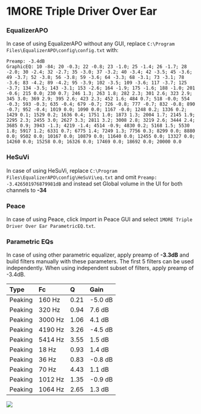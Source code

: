 # 1MORE Triple Driver Over Ear

### EqualizerAPO
In case of using EqualizerAPO without any GUI, replace `C:\Program Files\EqualizerAPO\config\config.txt`
with:
```
Preamp: -3.4dB
GraphicEQ: 10 -84; 20 -0.3; 22 -0.8; 23 -1.0; 25 -1.4; 26 -1.7; 28 -2.0; 30 -2.4; 32 -2.7; 35 -3.0; 37 -3.2; 40 -3.4; 42 -3.5; 45 -3.6; 49 -3.7; 52 -3.8; 56 -3.8; 59 -3.6; 64 -3.3; 68 -3.1; 73 -3.1; 78 -3.6; 83 -4.2; 89 -4.2; 95 -3.9; 102 -3.5; 109 -3.6; 117 -3.7; 125 -3.7; 134 -3.5; 143 -3.1; 153 -2.6; 164 -1.9; 175 -1.6; 188 -1.0; 201 -0.6; 215 0.0; 230 0.7; 246 1.3; 263 1.8; 282 2.3; 301 2.6; 323 2.9; 345 3.0; 369 2.9; 395 2.6; 423 2.3; 452 1.6; 484 0.7; 518 -0.0; 554 -0.3; 593 -0.3; 635 -0.4; 679 -0.7; 726 -0.8; 777 -0.7; 832 -0.8; 890 -0.7; 952 -0.4; 1019 0.0; 1090 0.0; 1167 -0.0; 1248 0.2; 1336 0.2; 1429 0.1; 1529 0.2; 1636 0.4; 1751 1.0; 1873 1.3; 2004 1.7; 2145 1.9; 2295 2.3; 2455 3.0; 2627 3.3; 2811 3.2; 3008 2.8; 3219 2.6; 3444 2.4; 3685 0.9; 3943 -1.3; 4219 -1.4; 4514 -0.9; 4830 0.2; 5168 1.5; 5530 1.8; 5917 1.2; 6331 0.7; 6775 1.4; 7249 1.3; 7756 0.3; 8299 0.0; 8880 0.0; 9502 0.0; 10167 0.0; 10879 0.0; 11640 0.0; 12455 0.0; 13327 0.0; 14260 0.0; 15258 0.0; 16326 0.0; 17469 0.0; 18692 0.0; 20000 0.0
```

### HeSuVi
In case of using HeSuVi, replace `C:\Program Files\EqualizerAPO\config\HeSuVi\eq.txt` and omit `Preamp:
-3.426501976879981dB` and instead set Global volume in the UI for both channels to **-34**

### Peace
In case of using Peace, click *Import* in Peace GUI and select `1MORE Triple Driver Over Ear ParametricEQ.txt`.

### Parametric EQs
In case of using other parametric equalizer, apply preamp of **-3.3dB** and build filters manually
with these parameters. The first 5 filters can be used independently.
When using independent subset of filters, apply preamp of -3.4dB.

| Type    | Fc      |    Q | Gain    |
|:--------|:--------|:-----|:--------|
| Peaking | 160 Hz  | 0.21 | -5.0 dB |
| Peaking | 320 Hz  | 0.94 | 7.6 dB  |
| Peaking | 3000 Hz | 1.06 | 4.1 dB  |
| Peaking | 4190 Hz | 3.26 | -4.5 dB |
| Peaking | 5414 Hz | 3.55 | 1.5 dB  |
| Peaking | 18 Hz   | 0.93 | 1.4 dB  |
| Peaking | 36 Hz   | 0.83 | -0.8 dB |
| Peaking | 70 Hz   | 4.43 | 1.1 dB  |
| Peaking | 1012 Hz | 1.35 | -0.9 dB |
| Peaking | 1064 Hz | 2.65 | 1.3 dB  |

![](https://raw.githubusercontent.com/jaakkopasanen/AutoEq/master/results/innerfidelity/sbaf-serious/1MORE%20Triple%20Driver%20Over%20Ear/1MORE%20Triple%20Driver%20Over%20Ear.png)